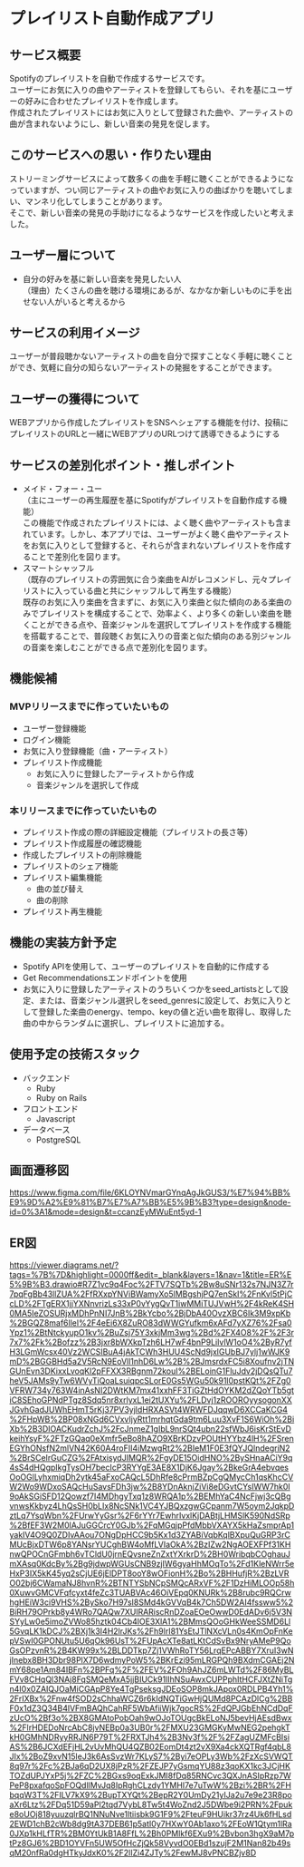 # プレイリスト自動作成アプリ

## サービス概要
Spotifyのプレイリストを自動で作成するサービスです。<br>
ユーザーにお気に入りの曲やアーティストを登録してもらい、それを基にユーザーの好みに合わせたプレイリストを作成します。<br>
作成されたプレイリストにはお気に入りとして登録された曲や、アーティストの曲が含まれないようにし、新しい音楽の発見を促します。

## このサービスへの思い・作りたい理由
ストリーミングサービスによって数多くの曲を手軽に聴くことができるようになっていますが、つい同じアーティストの曲やお気に入りの曲ばかりを聴いてしまい、マンネリ化してしまうことがあります。<br>
そこで、新しい音楽の発見の手助けになるようなサービスを作成したいと考えました。

## ユーザー層について
- 自分の好みを基に新しい音楽を発見したい人<br>
（理由）たくさんの曲を聴ける環境にあるが、なかなか新しいものに手を出せない人がいると考えるから

## サービスの利用イメージ
ユーザーが普段聴かないアーティストの曲を自分で探すことなく手軽に聴くことができ、気軽に自分の知らないアーティストの発掘をすることができます。

## ユーザーの獲得について
WEBアプリから作成したプレイリストをSNSへシェアする機能を付け、投稿にプレイリストのURLと一緒にWEBアプリのURLつけて誘導できるようにする

## サービスの差別化ポイント・推しポイント
- メイド・フォー・ユー<br>
  （主にユーザーの再生履歴を基にSpotifyがプレイリストを自動作成する機能）<br>
  この機能で作成されたプレイリストには、よく聴く曲やアーティストも含まれています。しかし、本アプリでは、ユーザーがよく聴く曲やアーティストをお気に入りとして登録すると、それらが含まれないプレイリストを作成することで差別化を図ります。
- スマートシャッフル<br>
  （既存のプレイリストの雰囲気に合う楽曲をAIがレコメンドし、元々プレイリストに入っている曲と共にシャッフルして再生する機能）<br>
  既存のお気に入り楽曲を含まずに、お気に入り楽曲と似た傾向のある楽曲のみでプレイリストを構成することで、効率よく、より多くの新しい楽曲を聴くことができる点や、音楽ジャンルを選択してプレイリストを作成する機能を搭載することで、普段聴くお気に入りの音楽と似た傾向のある別ジャンルの音楽を楽しむことができる点で差別化を図ります。

## 機能候補
### MVPリリースまでに作っていたいもの
- ユーザー登録機能
- ログイン機能
- お気に入り登録機能（曲・アーティスト）
- プレイリスト作成機能
  - お気に入りに登録したアーティストから作成
  - 音楽ジャンルを選択して作成

### 本リリースまでに作っていたいもの
- プレイリスト作成の際の詳細設定機能（プレイリストの長さ等）
- プレイリスト作成履歴の確認機能
- 作成したプレイリストの削除機能
- プレイリストのシェア機能
- プレイリスト編集機能
  - 曲の並び替え
  - 曲の削除
- プレイリスト再生機能

## 機能の実装方針予定
- Spotify APIを使用して、ユーザーのプレイリストを自動的に作成する
- Get Recommendationsエンドポイントを使用
- お気に入りに登録したアーティストのうちいくつかをseed_artistsとして設定、または、音楽ジャンル選択しをseed_genresに設定して、お気に入りとして登録した楽曲のenergy、tempo、keyの値と近い曲を取得し、取得した曲の中からランダムに選択し、プレイリストに追加する。

## 使用予定の技術スタック
- バックエンド
  - Ruby
  - Ruby on Rails
- フロントエンド
  - Javascript
- データベース
  - PostgreSQL

## 画面遷移図
https://www.figma.com/file/6KLOYNVmarGYnqAgJkGUS3/%E7%94%BB%E9%9D%A2%E9%81%B7%E7%A7%BB%E5%9B%B3?type=design&node-id=0%3A1&mode=design&t=ccanzEyMWuEnt5yd-1

## ER図
https://viewer.diagrams.net/?tags=%7B%7D&highlight=0000ff&edit=_blank&layers=1&nav=1&title=ER%E5%9B%B3.drawio#R7Z1vc9q4Foc%2FTV7SQTb%2Bw8uSNr132s7NJN3Z7r7pqFgBb43llZUA%2FfRXxpYNViBWamyXo5lMBgshjPQ7enSkI%2FnKvl5tPjCcLD%2FTgERX1jjYXNnvrizLs33xP0vYygQvT1iwMMiTUJVwH%2F4kReK4SH0MA5IeZOSURjxMDhPnNI7JnB%2BkYcbo%2BjDbA40OvzXBC6Ik3M9xpKb%2BGQZ8maf6llel%2F4eEi6X8ZuRO83dWWGYufkm6xAFd7yXZ76%2Fsa0Ypz1%2BtNtckyupO1kv%2BuZsj75Y3xkjMm3wg%2Bd%2FX4O8%2F%2F3r7x7%2Fk%2Bofzz%2B3jxr8bWXkpTzh6LH7wF4bnP9LilvlW1oO4%2ByR7yfH3LGmWcsx40Vz2WCSIBuA4jAkTCWh3HUU4ScNd9jxlGUbBJ7ylj1wWJK9mD%2BGGBHd5a2V5RcN9EoVll1nhD6Lw%2B%2BJmsrdxFC5i8Xoufnv2jTNGUnEvn3DKixxLvoqKl2pFFXX3RBgnm72kouI%2BELoinG1FluJdv2jDQsQTu7heV5JAMs9yTw6WVyTiQoaLsuiqpcSLorE0Gs5WGu50k91l0pstKQt%2FZg0VFRW734y763W4inAsNI2DWtKM7mx41xxhFF3TiGZtHdOYKM2dZQoYTb5gtiC8SEhoGPNdPTgz8Sdq5nr8xrlyxL1ei2tUXYu%2FLDvj1zROOROyysogonXXJGvhGadJUWhEHmT5rKj37PV3yjldHRXASVt4WRWFDJqqwD6XCCaKCG4%2FHpWB%2BP08xNGd6CVxvIjyRtt1mrhqtGda9tm6Luu3XvF1S6WiOh%2BiXb%2B3DIOACKudrZchJ%2FcJnmeZ1gIbL9nrSQt4ubn22sfWbJ6isKrStEvDkeihYsyF%2FTzGQaq0eXmfr5eBo8hAZO9XBrKDzvPOUtHYYbz4lH%2FSrenEGYhONsfN2mlVN42K60A4roFII4iMzwgRt2%2BIeM1F0E3fQYJQlndegriN2%2BrSCeIrGuCZG%2FAtxisydJIMQR%2FgyDE15OidHNO%2BySHnaACiY9q4sS4dHQgpIkgTysOH7becIcP3RYYgE3AE8X1DjK6Jgay%2BkeGrA4ebvqesOoOGlLyhxmiqDh2ytk45aFxoCAQcL5DhRfe8cPrmBZpCgQMycCh1qsKhcCVW2Wo9WDxoSAQcHuSavsFDh3jw%2B8YDnAknjZiVi8eDGvtCYsIWW7hk0I9oAkSGiSFD12Qowzf7I4MDhgyTxq1z8WRQA1p%2BEMhYaC4NcFjwj3cQBgvnwsKkbyz4LhQsSH0bLIx8NcSNk1VC4YJBQxzgwGCpanm7W5oym2JqkpDztLq7YsqWbn%2FUrwYyGsr%2F6rYYr7EwhrIvxlKjDABtjLHMSlK590NdSRp%2BfEF3W2M0lAJuGGCrcY0GJb%2FqMGqjpPfdMbbVXAYX5kHaZsmprAp1yakIV4O9Q0ZDIvAAou7ONgDpHCC9b5Kx1d3ZYABiVqbKqlBXpuQuGRP3rCMUcBjxDTW6p8YANsrYUCghBW4oMfLVIaOkA%2BzIZw2NgAOEXFPf31KHnwQPOCnGFmbh6vTCldU0jrnEQvsneZnZxtYXrkrD%2BH0WribqbCOghauJmXAsq0KdcBy%2Bg9jdwpWGUsCNB9zjIW6gyaHhMOqTo%2Fd1KleNWrr5eHxP3IX5kK45yq2sCjUE6jElDPT8ooY8wOFionH%2Bo%2BHHufjR%2BzLVRO02bj6CWamaNJ8hvnR%2BTNTYSbNCpSMQcARxVF%2F1DzHiMLOOp58h0XuwvGMCVFqfcyxt4feZc3TUABVAc46OiVEpq0KNURk%2B8rubc9RQCrwhgHEiW3ci9VHS%2BySko7H97sI8SMd4kGVVqB4k7Ch5DW2AI4fssww5%2BiRH79OPrkb8y4WRo7QAQw7XUlRARiscRnDZoaEOeOwwD0EdADv6j5V3NSYyLw0e5imoZVWo85hztk04Cb4lOE3XlA1%2BMmsQOoGHkWeeSSMD6Ll5GvqLK1kDCJ%2BXj1k3I4H2lrJKs%2Fh9lrI81YsEtJTlNXcVLn0s4KmOpFnKepVSwI0GPONUtu5U6qOk96UsT%2FUpAcXTe8atLKtCdSvBx9NryAMeP9QoGsOPzvnR%2B4KW99x%2BLDDTkp7Zj1VWhRoTY56LrqEPcABBY7XruI3wNjInebx8BH3Dbr98PlX7D6wdmyPoW5%2BKrEzi95mLRGPQh9BXdmCGAEj2NmY68pe1Am84IBFn%2BPFq%2F%2FEV%2FOh9AhJZ6mLWTd%2F86MyBLFVv8CHqQl3NAj8FqSMQeMxA5jjBIUCk91lIhNSuAwxCUPPphItHCFJXtZNiTgn4I0x0ZAIQJOaMiCGApP8Ye4TgPseksgJDEoSOP8mkJApox0RDLPB4Yh1%2FrIXBx%2Fnw4fSOD2sChhaWCZ6r6kIdNQTiGwHjQUMd8PCAzDlCg%2BBF0x1dZ3Q34B4lVFmBAQhCahRF5WbAfiiWjk7gocRS%2FdQPJGbEhNCdDqFzUcO%2Bf3o%2BX8GMAtoPobOah9wOJoTOUgcBkELoNJ5bevHjAEsdBwx%2FlrHDEDoNrcAbC8jvNEBp0a3UB0r%2FMXU23GMGKyMwNEG2pehgkTkH0GMhNDRyyRRJN6P79T%2FRXTJh4%2B3Nv3f%2F%2FZagUZMFcBIsiAS%2B6JCXdEFjHL2vUvMhQU4QZB02EomDt4zt2vX9Xa4ckXQTRgf4qbL8JIx%2BoZ9xvN15leJ3k6AsSvzWr7KLyS7%2Byi7eOPLy3Wb%2FzXcSVWQT8q97r%2Fc%2BJa6qD2UX8jPzR%2FZEJP7yGsmqYU88z3qoKX1kc3JCjHKTOZdUPJYxP5j%2FZC%2BGxs9oqExkJMI8fDq85RNCvc3QXJnASIpRzp7WPeP8pxafqoSpFOQdllMvJq8IpRghCLzdy1YMHI7e7uTwW%2Bzi%2BR%2FHbqqW3T%2FILV7kX9%2BupTXYQt%2BepR2Y0UmDy21yIJa2u7e9e23R8poaXr6Ltz%2FDq51D59aPl2tqd7VybL8Tw5t4WoZnd2J5DWbe9i2PRN%2Fpuke8oUOj818yuuzqlrBQ1NNuNve1ltiisbk9G1F9%2FteuF9HUikr37rz4Uk6fHLsd2EWD1chB2cWb8dg9tA37DEB61p5atI0y7HXwY0Ab1axo%2FEoW1Qtym1lRa0JXp1kHLfTR%2BM0YtUkB1A8FfL%2Bh0PMlkf6EXu9%2Bvbon3hgX9aM7ptPz8GJ6%2BD1OYVFn5UW5OfHcZjQk58VyvdO0EBd1szujF2M1Nan82b49sqM20nfRa0dgHTkyJdxK0%2F2lIZi4ZJTy%2FewMJ8vPNCBZjv8D
